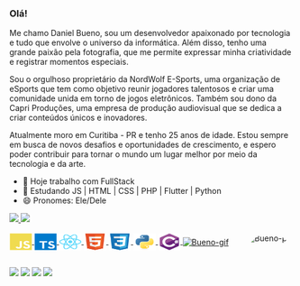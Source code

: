 ### Olá!
Me chamo Daniel Bueno, sou um desenvolvedor apaixonado por tecnologia e tudo que envolve o universo da informática. Além disso, tenho uma grande paixão pela fotografia, que me permite expressar minha criatividade e registrar momentos especiais.

Sou o orgulhoso proprietário da NordWolf E-Sports, uma organização de eSports que tem como objetivo reunir jogadores talentosos e criar uma comunidade unida em torno de jogos eletrônicos. Também sou dono da Capri Produções, uma empresa de produção audiovisual que se dedica a criar conteúdos únicos e inovadores.

Atualmente moro em Curitiba - PR e tenho 25 anos de idade. Estou sempre em busca de novos desafios e oportunidades de crescimento, e espero poder contribuir para tornar o mundo um lugar melhor por meio da tecnologia e da arte.

- 🔭 Hoje trabalho com FullStack
- 🌱 Estudando JS | HTML | CSS | PHP | Flutter | Python
- 😄 Pronomes: Ele/Dele

<div>
  <a href="https://beacons.ai/dev-dfbueno"> 
    <img height="180em" src="https://github-readme-stats.vercel.app/api?username=dev-dfbueno&show_icons=true&theme=dark&include_all_commits=true&count_private=true"/>
    <img height="180em" src="https://github-readme-stats.vercel.app/api/top-langs/?username=dev-dfbueno&layout=compact&langs_count=16&theme=dark"/>
    </div>
  
  <div style="display: inline_block"><br>
  <img align="center" alt="Bueno-Js" height="30" width="40" src="https://raw.githubusercontent.com/devicons/devicon/master/icons/javascript/javascript-plain.svg">
  <img align="center" alt="Bueno-Ts" height="30" width="40" src="https://raw.githubusercontent.com/devicons/devicon/master/icons/typescript/typescript-plain.svg">
  <img align="center" alt="Bueno-React" height="30" width="40" src="https://raw.githubusercontent.com/devicons/devicon/master/icons/react/react-original.svg">
  <img align="center" alt="Bueno-HTML" height="30" width="40" src="https://raw.githubusercontent.com/devicons/devicon/master/icons/html5/html5-original.svg">
  <img align="center" alt="Bueno-CSS" height="30" width="40" src="https://raw.githubusercontent.com/devicons/devicon/master/icons/css3/css3-original.svg">
  <img align="center" alt="Bueno-Python" height="30" width="40" src="https://raw.githubusercontent.com/devicons/devicon/master/icons/python/python-original.svg">
  <img align="center" alt="Bueno-Csharp" height="30" width="40" src="https://raw.githubusercontent.com/devicons/devicon/master/icons/csharp/csharp-original.svg">
  <img align="right" alt="Bueno-pic" height="150" style="border-radius:50px;" src="https://scontent.cdninstagram.com/v/t51.29350-15/302772612_470444558083223_2182327524711937295_n.jpg?stp=dst-jpg_e35&efg=eyJ2ZW5jb2RlX3RhZyI6ImltYWdlX3VybGdlbi4xMzY0eDEzNjQuc2RyIn0&_nc_ht=scontent.cdninstagram.com&_nc_cat=111&_nc_ohc=XGxhFazEO7oAX8bp_PM&edm=APs17CUBAAAA&ccb=7-5&ig_cache_key=MjkxODEzOTU3NzUxOTQxNjA2Nw%3D%3D.2-ccb7-5&oh=00_AfDZbS6SkKNmY5J10lovMFjVB_OzB-IKK3NxVhcyCGfz0A&oe=66018AD2&_nc_sid=10d13b">
    <img align="center" alt="Bueno-gif" height="100" width="100" src="https://raw.githubusercontent.com/gist/theAdityaNVS/f5b585d1082da2dffffea32434f37956/raw/7f9552d0a179b4f84059259fa878199e369b069c/GitHub-logo.gif">
</div>
  
  ##
 
<div> 
  <a href="https://instagram.com/_dfbueno_" target="_blank"><img src="https://img.shields.io/badge/-Instagram-%23E4405F?style=for-the-badge&logo=instagram&logoColor=white" target="_blank"></a>
 	<a href="https://www.twitch.tv/dfbueno" target="_blank"><img src="https://img.shields.io/badge/Twitch-9146FF?style=for-the-badge&logo=twitch&logoColor=white" target="_blank"></a>
  <a href = "mailto:danielfeliped25@gmail.com"><img src="https://img.shields.io/badge/-Gmail-%23333?style=for-the-badge&logo=gmail&logoColor=white" target="_blank"></a>
  <a href="https://www.linkedin.com/in/daniel-felipe-bueno-25320a263" target="_blank">
    <img src="https://img.shields.io/badge/-LinkedIn-%230077B5?style=for-the-badge&logo=linkedin&logoColor=white" target="_blank"></a> 
</div>
